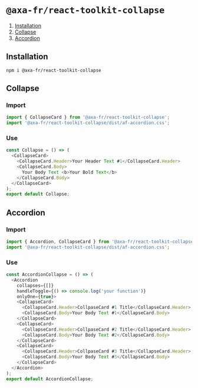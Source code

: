 # `@axa-fr/react-toolkit-collapse`

1. [Installation](#installation)
2. [Collapse](#collapse)
3. [Accordion](#accordion)

## Installation

```shell script
npm i @axa-fr/react-toolkit-collapse
```

## Collapse

### Import

```javascript
import { CollapseCard } from '@axa-fr/react-toolkit-collapse';
import '@axa-fr/react-toolkit-collapse/dist/af-accordion.css';
```

### Use

```javascript
const Collapse = () => (
  <CollapseCard>
    <CollapseCard.Header>Your Header Text #1</CollapseCard.Header>
    <CollapseCard.Body>
      Your Body Text <b>Your Bold Text</b>
    </CollapseCard.Body>
  </CollapseCard>
);
export default Collapse;
```

## Accordion

### Import

```javascript
import { Accordion, CollapseCard } from '@axa-fr/react-toolkit-collapse';
import '@axa-fr/react-toolkit-collapse/dist/af-accordion.css';
```

### Use

```javascript
const AccordionCollapse = () => (
  <Accordion
    collapses={[]}
    handleToggle={() => console.log('your function')}
    onlyOne={true}>
    <CollapseCard>
      <CollapseCard.Header>CollpaseCard #1 Title</CollapseCard.Header>
      <CollapseCard.Body>Your Body Text #1</CollapseCard.Body>
    </CollapseCard>
    <CollapseCard>
      <CollapseCard.Header>CollpaseCard #2 Title</CollapseCard.Header>
      <CollapseCard.Body>Your Body Text #2</CollapseCard.Body>
    </CollapseCard>
    <CollapseCard>
      <CollapseCard.Header>CollpaseCard #3 Title</CollapseCard.Header>
      <CollapseCard.Body>Your Body Text #3</CollapseCard.Body>
    </CollapseCard>
  </Accordion>
);
export default AccordionCollapse;
```
